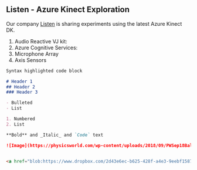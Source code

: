 ## Listen - Azure Kinect Exploration

Our company [Listen](www.wearelisten.com) is sharing experiments using the latest Azure Kinect DK.

1. Audio Reactive VJ kit:
2. Azure Cognitive Services: 
3. Microphone Array
4. Axis Sensors

```markdown
Syntax highlighted code block

# Header 1
## Header 2
### Header 3

- Bulleted
- List

1. Numbered
2. List

**Bold** and _Italic_ and `Code` text

![Image](https://physicsworld.com/wp-content/uploads/2018/09/PWSep18Ball-noise_HERO-1024x576.jpg)


<a href="blob:https://www.dropbox.com/2d43e6ec-b625-428f-a4e3-9eebf1587a7e" target="_blank"><img src="http://img.youtube.com/vi/YOUTUBE_VIDEO_ID_HERE/0.jpg" alt="IMAGE ALT TEXT HERE" width="240" height="180" border="10" /></a>


